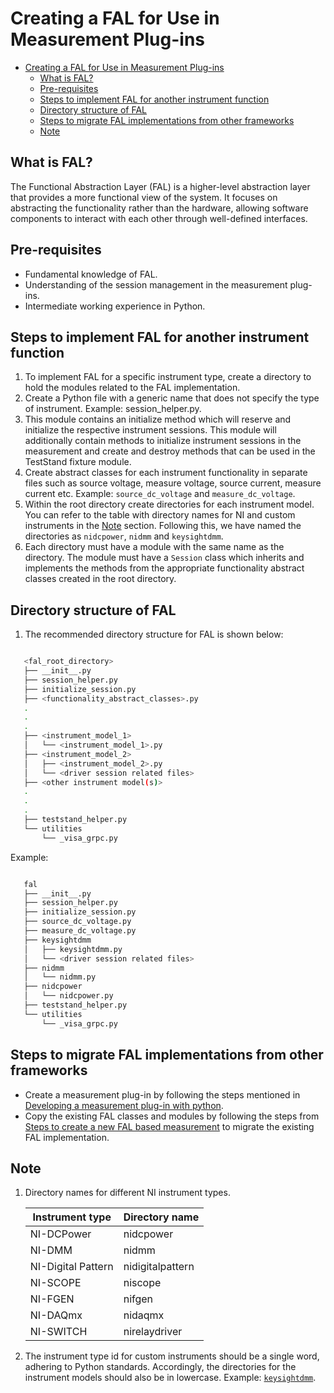 # Creating a FAL for Use in Measurement Plug-ins

- [Creating a FAL for Use in Measurement Plug-ins](#creating-a-fal-for-use-in-measurement-plug-ins)
  - [What is FAL?](#what-is-fal)
  - [Pre-requisites](#pre-requisites)
  - [Steps to implement FAL for another instrument function](#steps-to-implement-fal-for-another-instrument-function)
  - [Directory structure of FAL](#directory-structure-of-fal)
  - [Steps to migrate FAL implementations from other frameworks](#steps-to-migrate-fal-implementations-from-other-frameworks)
  - [Note](#note)

## What is FAL?

The Functional Abstraction Layer (FAL) is a higher-level abstraction layer that provides a more
functional view of the system. It focuses on abstracting the functionality rather than the
hardware, allowing software components to interact with each other through well-defined interfaces.

## Pre-requisites

- Fundamental knowledge of FAL.
- Understanding of the session management in the measurement plug-ins.
- Intermediate working experience in Python.

## Steps to implement FAL for another instrument function

1. To implement FAL for a specific instrument type, create a directory to hold the modules related
   to the FAL implementation.
2. Create a Python file with a generic name that does not specify the type of instrument.
   Example: session_helper.py.
3. This module contains an initialize method which will reserve and initialize the respective
   instrument sessions. This module will additionally contain methods to initialize instrument
   sessions in the measurement and create and destroy methods that can be used in the TestStand
   fixture module.
4. Create abstract classes for each instrument functionality in separate files such as source
   voltage, measure voltage, source current, measure current etc. Example: `source_dc_voltage` and
   `measure_dc_voltage`.
5. Within the root directory create directories for each instrument model. You can refer to the
   table with directory names for NI and custom instruments in the [Note](#note) section. Following
   this, we have named the directories as `nidcpower`, `nidmm` and `keysightdmm`.
6. Each directory must have a module with the same name as the directory. The module
   must have a `Session` class which inherits and implements the methods from the appropriate
   functionality abstract classes created in the root directory.

## Directory structure of FAL

1. The recommended directory structure for FAL is shown below:

``` bash

   <fal_root_directory>
   ├── __init__.py
   ├── session_helper.py
   ├── initialize_session.py
   ├── <functionality_abstract_classes>.py
   .
   .
   .
   ├── <instrument_model_1>
   │   └── <instrument_model_1>.py
   ├── <instrument_model_2>
   │   ├── <instrument_model_2>.py
   │   └── <driver session related files>
   ├── <other instrument model(s)>
   .
   .
   .
   ├── teststand_helper.py
   └── utilities
       └── _visa_grpc.py

```

Example:

``` bash

   fal
   ├── __init__.py
   ├── session_helper.py
   ├── initialize_session.py
   ├── source_dc_voltage.py
   ├── measure_dc_voltage.py
   ├── keysightdmm
   │   ├── keysightdmm.py
   │   └── <driver session related files>
   ├── nidmm
   │   └── nidmm.py
   ├── nidcpower
   │   └── nidcpower.py
   ├── teststand_helper.py
   └── utilities
       └── _visa_grpc.py

```

## Steps to migrate FAL implementations from other frameworks

- Create a measurement plug-in by following the steps mentioned in
  [Developing a measurement plug-in with python](https://github.com/ni/measurement-plugin-python?tab=readme-ov-file#developing-measurements-quick-start).
- Copy the existing FAL classes and modules by following the steps from [Steps to create a new FAL based measurement](#steps-to-implement-fal-for-another-instrument-function) to migrate the existing FAL implementation.
  
## Note

1. Directory names for different NI instrument types.

   Instrument type | Directory name
   --- | ---
   NI-DCPower | nidcpower
   NI-DMM | nidmm
   NI-Digital Pattern | nidigitalpattern
   NI-SCOPE | niscope
   NI-FGEN | nifgen
   NI-DAQmx | nidaqmx
   NI-SWITCH | nirelaydriver

2. The instrument type id for custom instruments should be a single word, adhering to Python standards.
   Accordingly, the directories for the instrument models should also be in lowercase. Example:
   [`keysightdmm`](../source/measurements/source_measure_dc_voltage_fal/fal/keysightdmm/keysightdmm.py).
